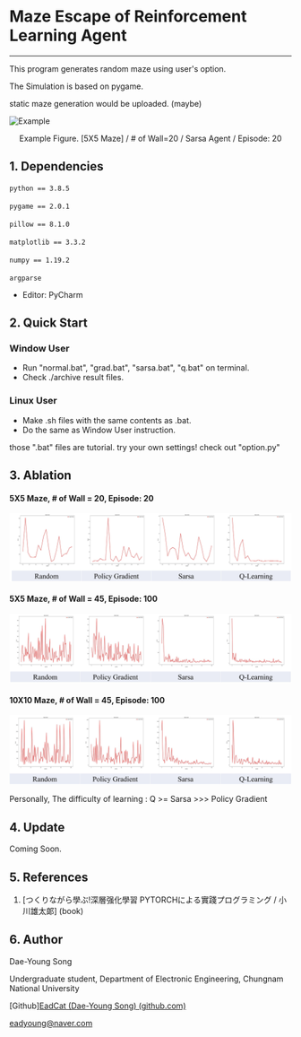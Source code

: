# Maze Escape of Reinforcement Learning Agent

---

This program generates random maze using user's option.

The Simulation is based on pygame.

static maze generation would be uploaded. (maybe)

![Example](./assets/animation.gif)

<center>Example Figure. [5X5 Maze] / # of Wall=20 / Sarsa Agent / Episode: 20</center>



## 1. Dependencies

```
python == 3.8.5

pygame == 2.0.1

pillow == 8.1.0

matplotlib == 3.3.2

numpy == 1.19.2

argparse
```

- Editor: PyCharm



## 2. Quick Start

### Window User

- Run "normal.bat", "grad.bat", "sarsa.bat", "q.bat" on terminal.
- Check ./archive result files.



### Linux User

- Make .sh files with the same contents as .bat.
- Do the same as Window User instruction.



those ".bat" files are tutorial. try your own settings! check out "option.py"

## 3. Ablation

#### 5X5 Maze, # of Wall = 20, Episode: 20

![Figure1](./assets/5520.JPG)



#### 5X5 Maze, # of Wall = 45, Episode: 100

![Figure2](./assets/55100.JPG)



#### 10X10 Maze, # of Wall = 45, Episode: 100

![Figure3](./assets/1010100.JPG)



Personally, The difficulty of learning : Q >= Sarsa >>> Policy Gradient



## 4. Update

Coming Soon.



## 5. References

1. [つくりながら學ぶ!深層强化學習 PYTORCHによる實踐プログラミング / 小川雄太郞] (book)



## 6. Author

Dae-Young Song

Undergraduate student, Department of Electronic Engineering, Chungnam National University

[Github][EadCat (Dae-Young Song) (github.com)](https://github.com/EadCat)

eadyoung@naver.com

